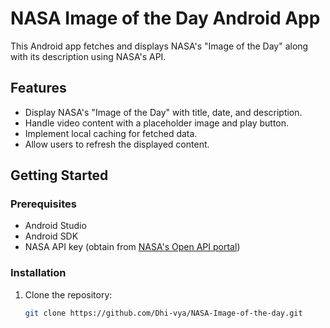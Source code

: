 # NASA Image of the Day Android App

This Android app fetches and displays NASA's "Image of the Day" along with its description using NASA's API.

## Features

- Display NASA's "Image of the Day" with title, date, and description.
- Handle video content with a placeholder image and play button.
- Implement local caching for fetched data.
- Allow users to refresh the displayed content.

## Getting Started

### Prerequisites

- Android Studio
- Android SDK
- NASA API key (obtain from [NASA's Open API portal](https://api.nasa.gov/planetary/apod))

### Installation

1. Clone the repository:

   ```bash
   git clone https://github.com/Dhi-vya/NASA-Image-of-the-day.git
